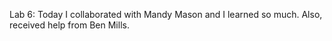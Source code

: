 Lab 6: Today I collaborated with Mandy Mason and I learned so much. Also, received help from Ben Mills.